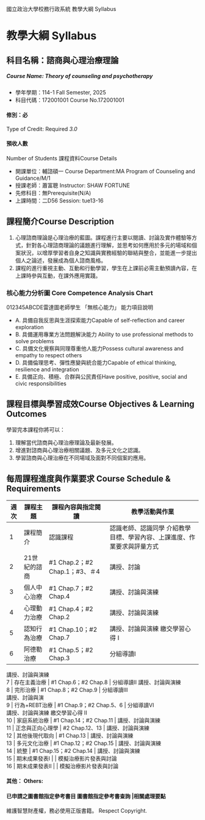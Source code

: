 國立政治大學校務行政系統 教學大綱 Syllabus
# 教學大綱 Syllabus
##  科目名稱：諮商與心理治療理論
#####  Course Name: Theory of counseling and psychotherapy
  * 學年學期：114-1 Fall Semester, 2025 
  * 科目代碼：172001001 Course No.172001001
#### 修別：必
Type of Credit: Required 
_3.0_
#### 預收人數
Number of Students
課程資料Course Details
  * 開課單位：輔諮碩一 Course Department:MA Program of Counseling and Guidance/M/1 
  * 授課老師：蕭富聰 Instructor: SHAW FORTUNE 
  * 先修科目：無Prerequisite(N/A)
  * 上課時間：二D56 Session: tue13-16
##  課程簡介Course Description
  1. 心理諮商理論是心理治療的藍圖。課程進行主要以閱讀、討論及實作體驗等方式，針對各心理諮商理論的議題進行理解，並思考如何應用於多元的場域和個案狀況，以增厚學習者自身之知識與實務經驗的聯結與整合，並能進一步提出個人之論述，發展成為個人諮商風格。
  2. 課程的進行重視主動、互動和行動學習，學生在上課前必需主動預讀內容，在上課時參與互動，在課外應用實踐。
###  核心能力分析圖 Core Competence Analysis Chart
012345ABCDE雷達圖老師學生
「無核心能力」 
能力項目說明
  * A. 具備自我反思與生涯探索能力Capable of self-reflection and career exploration
  * B. 具備運用專業方法問題解決能力 Ability to use professional methods to solve problems
  * C. 具備文化覺察與同理尊重他人能力Possess cultural awareness and empathy to respect others
  * D. 具備倫理思考、彈性應變與統合能力Capable of ethical thinking, resilience and integration
  * E. 具備正向、積極、合群與公民責任Have positive, positive, social and civic responsibilities
##  課程目標與學習成效Course Objectives & Learning Outcomes 
學習完本課程你將可以：  
1. 理解當代諮商與心理治療理論及最新發展。  
2. 增進對諮商與心理治療相關議題、及多元文化之認識。  
3. 學習諮商與心理治療在不同場域及面對不同個案的應用。
##  每周課程進度與作業要求 Course Schedule & Requirements
週次 |  課程主題 |  課程內容與指定閱讀 |  教學活動與作業  
---|---|---|---  
1 |  課程簡介 |  認識課程 |  認識老師、認識同學 介紹教學目標、學習內容、上課進度、作業要求與評量方式  
2 |  21世紀的諮商 |  #1 Chap.2；#2 Chap.1；#3、＃4 |  講授、討論  
3 |  個人中心治療 |  #1 Chap.7；#2 Chap.4 |  講授、討論與演練  
4 |  心理動力治療 |  #1 Chap.4；#2 Chap.2 |  講授、討論與演練  
5 |  認知行為治療 |  #1 Chap.10；#2 Chap.7 |  講授、討論與演練 繳交學習心得 I  
6 |  阿德勒治療 |  #1 Chap.5；#2 Chap.3 |  分組導讀I  
講授、討論與演練  
7 |  存在主義治療 |  #1 Chap.6；#2 Chap.8 |  分組導讀II 講授、討論與演練  
8 |  完形治療 |  #1 Chap.8；#2 Chap.9 |  分組導讀III  
講授、討論與演  
9 |  行為+REBT治療 |  #1 Chap.9；#2 Chap.5、6 |  分組導讀VI  
講授、討論與演練 繳交學習心得 II  
10 |  家庭系統治療 |  #1 Chap.14；#2 Chap.11 |  講授、討論與演練  
11 |  正念與正向心理學 |  #2 Chap.12、13 | 講授、討論與演練  
12 |  其他後現代取向 |  #1 Chap.13 | 講授、討論與演練  
13 |  多元文化治療 |  #1 Chap.12；#2 Chap.15 |  講授、討論與演練  
14 | 統整 |  #1 Chap.15；#2 Chap.14 | 講授、討論與演練  
15 |  期末成果發表I |  |  模擬治療影片發表與討論  
16 | 期末成果發表II |  |  模擬治療影片發表與討論  
####  其他： Others:
####  已申請之圖書館指定參考書目  圖書館指定參考書查詢 |相關處理要點
維護智慧財產權，務必使用正版書籍。 Respect Copyright.